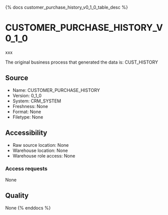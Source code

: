 {% docs customer_purchase_history_v0_1_0_table_desc %}

# CUSTOMER_PURCHASE_HISTORY_V0_1_0
xxx

The original business process that generated the data is: CUST_HISTORY

## Source
- Name: CUSTOMER_PURCHASE_HISTORY
- Version: 0_1_0
- System: CRM_SYSTEM
- Freshness: None
- Format: None
- Filetype: None

## Accessibility
- Raw source location: None
- Warehouse location: None
- Warehouse role access: None

### Access requests
None

## Quality
None
{% enddocs %}

